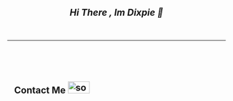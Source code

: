 <div align="center">
<h2><a class="anchor" aria-hidden="true"></svg></a><em> Hi There , Im Dixpie 👋 </em> </p> </div>
 <br>
 <hr>
 <br>
 <br>
 <br>
<div>
 
<h2><a id="user-content-contact-me-" class="anchor" aria-hidden="true" href="#contact-me-"><svg class="octicon octicon-link" viewBox="0 0 16 16" width="16" height="16" aria-hidden="true"><path fill-rule="evenodd"></path></svg></a>Contact Me <a target="_blank" rel="noopener noreferrer"><img width="50" height="28" src="https://camo.githubusercontent.com/63371d36886ee658f5a97401f393e1ab1684b2fd3de674b8f5efc7d410b2a3d0/68747470733a2f2f6d656469612e67697068792e636f6d2f6d656469612f57556c706c634d704f43456d5447427442572f67697068792e676966" alt="socialmedia" data-canonical-src="https://media.giphy.com/media/WUlplcMpOCEmTGBtBW/giphy.gif" style="max-width:100%;"></a></h2>
